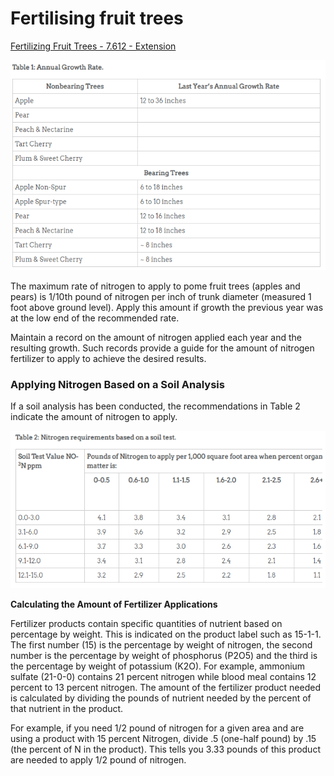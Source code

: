 # Fertilising fruit trees

[Fertilizing Fruit Trees - 7.612 - Extension](https://extension.colostate.edu/topic-areas/yard-garden/fertilizing-fruit-trees-7-612/)

![Fertilising%20fruit%20trees%2024c6dd1004034bc4b18a79a512f34e77/Untitled.png](Fertilising%20fruit%20trees%2024c6dd1004034bc4b18a79a512f34e77/Untitled.png)

The maximum rate of nitrogen to apply to pome fruit trees (apples and pears) is 1/10th pound of nitrogen per inch of trunk diameter (measured 1 foot above ground level). Apply this amount if growth the previous year was at the low end of the recommended rate.

Maintain a record on the amount of nitrogen applied each year and the resulting growth. Such records provide a guide for the amount of nitrogen fertilizer to apply to achieve the desired results.

### Applying Nitrogen Based on a Soil Analysis

If a soil analysis has been conducted, the recommendations in Table 2 indicate the amount of nitrogen to apply.

![Fertilising%20fruit%20trees%2024c6dd1004034bc4b18a79a512f34e77/Untitled%201.png](Fertilising%20fruit%20trees%2024c6dd1004034bc4b18a79a512f34e77/Untitled%201.png)

**Calculating the Amount of Fertilizer Applications**

Fertilizer products contain specific quantities of nutrient based on percentage by weight. This is indicated on the product label such as 15-1-1. The first number (15) is the percentage by weight of nitrogen, the second number is the percentage by weight of phosphorus (P2O5) and the third is the percentage by weight of potassium (K2O). For example, ammonium sulfate (21-0-0) contains 21 percent nitrogen while blood meal contains 12 percent to 13 percent nitrogen. The amount of the fertilizer product needed is calculated by dividing the pounds of nutrient needed by the percent of that nutrient in the product.

For example, if you need 1/2 pound of nitrogen for a given area and are using a product with 15 percent Nitrogen, divide .5 (one-half pound) by .15 (the percent of N in the product). This tells you 3.33 pounds of this product are needed to apply 1/2 pound of nitrogen.
